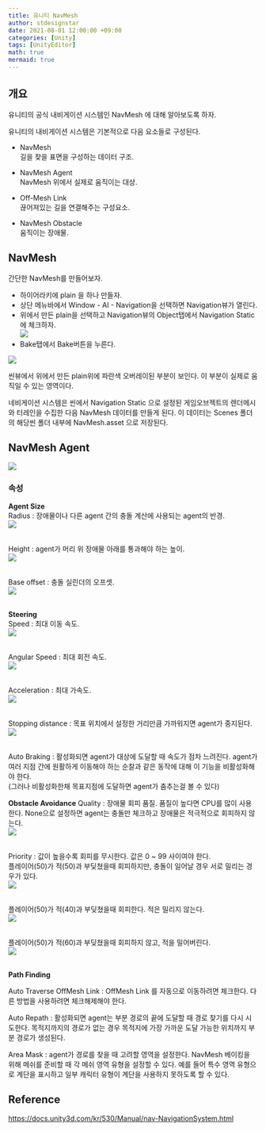 ```yaml
---
title: 유니티 NavMesh
author: stdesignstar
date: 2021-08-01 12:00:00 +09:00
categories: [Unity]
tags: [UnityEditor]
math: true
mermaid: true
---
```


## 개요

유니티의 공식 내비게이션 시스템인 NavMesh 에 대해 알아보도록 하자.  

유니티의 내비게이션 시스템은 기본적으로 다음 요소들로 구성된다.  

- NavMesh  
길을 찾을 표면을 구성하는 데이터 구조.  

- NavMesh Agent  
NavMesh 위에서 실제로 움직이는 대상.

- Off-Mesh Link  
끊어져있는 길을 연결해주는 구성요소. 

- NavMesh Obstacle  
움직이는 장애물.  

## NavMesh

간단한 NavMesh를 만들어보자.

- 하이어라키에 plain 을 하나 만들자.  
- 상단 메뉴바에서 Window - AI - Navigation을 선택하면 Navigation뷰가 열린다.  
- 위에서 만든 plain을 선택하고 Navigation뷰의 Object탭에서 Navigation Static에 체크하자.  
![](/assets/img/UnityNavMesh/UnityNavMesh01.png)
- Bake탭에서 Bake버튼을 누른다.  

![](/assets/img/UnityNavMesh/UnityNavMesh02.png)


씬뷰에서 위에서 만든 plain위에 파란색 오버레이된 부분이 보인다. 이 부분이 실제로 움직일 수 있는 영역이다.  

네비게이션 시스템은 씬에서 Navigation Static 으로 설정된 게임오브젝트의 렌더메시와 터레인을 수집한 다음 NavMesh 데이터를 만들게 된다. 이 데이터는 Scenes 폴더의 해당씬 폴더 내부에 NavMesh.asset 으로 저장된다.  

## NavMesh Agent

![](http://docs.unity3d.com/540/Documentation/uploads/Main/NavMeshAgent.png)  

### 속성 ###
**Agent Size**  
Radius : 장애물이나 다른 agent 간의 충돌 계산에 사용되는 agent의 반경.  
![](/assets/img/UnityNavMesh/UnityNavMesh04.gif)  
<br>

Height : agent가 머리 위 장애물 아래를 통과해야 하는 높이.  
![](/assets/img/UnityNavMesh/UnityNavMesh05.gif)  
<br>

Base offset : 충돌 실린더의 오프셋.  
![](/assets/img/UnityNavMesh/UnityNavMesh03.gif)  
<br>


**Steering**  
Speed : 최대 이동 속도.  
![](/assets/img/UnityNavMesh/UnityNavMesh06.gif)  
<br>

Angular Speed :	최대 회전 속도.  
![](/assets/img/UnityNavMesh/UnityNavMesh07.gif)  
<br>

Acceleration : 최대 가속도.  
![](/assets/img/UnityNavMesh/UnityNavMesh08.gif)  
<br>

Stopping distance : 목표 위치에서 설정한 거리만큼 가까워지면 agent가 중지된다.  
![](/assets/img/UnityNavMesh/UnityNavMesh09.gif)  
<br>

Auto Braking : 활성화되면 agent가 대상에 도달할 때 속도가 점차 느려진다. agent가 여러 지점 간에 원활하게 이동해야 하는 순찰과 같은 동작에 대해 이 기능을 비활성화해야 한다.  
(그러나 비활성화한채 목표지점에 도달하면 agent가 춤추는걸 볼 수 있다)

**Obstacle Avoidance** 
Quality	: 장애물 회피 품질. 품질이 높다면 CPU를 많이 사용한다. None으로 설정하면 agent는 충돌만 체크하고 장애물은 적극적으로 회피하지 않는다.  
![](/assets/img/UnityNavMesh/UnityNavMesh10.gif)  
<br>

Priority : 값이 높을수록 회피를 무시한다. 값은 0 ~ 99 사이여야 한다.  
플레이어(50)가 적(50)과 부딪쳤을때 회피하지만, 충돌이 일어날 경우 서로 밀리는 경우가 있다.  
![](/assets/img/UnityNavMesh/UnityNavMesh11.gif)  
<br>

플레이어(50)가 적(40)과 부딪쳤을때 회피한다. 적은 밀리지 않는다.  
![](/assets/img/UnityNavMesh/UnityNavMesh12.gif)  
<br>

플레이어(50)가 적(60)과 부딪쳤을때 회피하지 않고, 적을 밀어버린다.  
![](/assets/img/UnityNavMesh/UnityNavMesh13.gif)  
<br>

**Path Finding**   

Auto Traverse OffMesh Link : OffMesh Link 를 자동으로 이동하려면 체크한다. 다른 방법을 사용하려면 체크해제해야 한다.  

Auto Repath : 활성화되면 agent는 부분 경로의 끝에 도달할 때 경로 찾기를 다시 시도한다. 목적지까지의 경로가 없는 경우 목적지에 가장 가까운 도달 가능한 위치까지 부분 경로가 생성된다.   

Area Mask : agent가 경로를 찾을 때 고려할 영역을 설정한다. NavMesh 베이킹을 위해 메쉬를 준비할 때 각 메쉬 영역 유형을 설정할 수 있다. 예를 들어 특수 영역 유형으로 계단을 표시하고 일부 캐릭터 유형이 계단을 사용하지 못하도록 할 수 있다.  

## Reference 
https://docs.unity3d.com/kr/530/Manual/nav-NavigationSystem.html  
